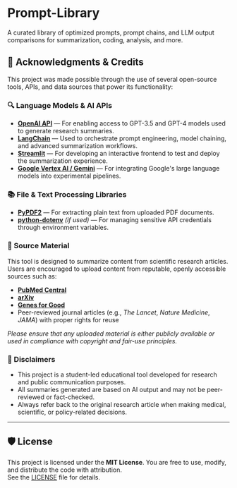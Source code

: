 # Prompt-Library
A curated library of optimized prompts, prompt chains, and LLM output comparisons for summarization, coding, analysis, and more.

## 🙏 Acknowledgments & Credits

This project was made possible through the use of several open-source tools, APIs, and data sources that power its functionality:

### 🔍 Language Models & AI APIs

- **[OpenAI API](https://platform.openai.com/)** — For enabling access to GPT-3.5 and GPT-4 models used to generate research summaries.
- **[LangChain](https://www.langchain.com/)** — Used to orchestrate prompt engineering, model chaining, and advanced summarization workflows.
- **[Streamlit](https://streamlit.io/)** — For developing an interactive frontend to test and deploy the summarization experience.
- **[Google Vertex AI / Gemini](https://cloud.google.com/vertex-ai)** — For integrating Google's large language models into experimental pipelines.

### 📚 File & Text Processing Libraries

- **[PyPDF2](https://pypi.org/project/PyPDF2/)** — For extracting plain text from uploaded PDF documents.
- **[python-dotenv](https://pypi.org/project/python-dotenv/)** *(if used)* — For managing sensitive API credentials through environment variables.

### 📄 Source Material

This tool is designed to summarize content from scientific research articles. Users are encouraged to upload content from reputable, openly accessible sources such as:
- **[PubMed Central](https://www.ncbi.nlm.nih.gov/pmc/)**
- **[arXiv](https://arxiv.org/)**
- **[Genes for Good](https://genesforgood.org/)**
- Peer-reviewed journal articles (e.g., *The Lancet*, *Nature Medicine*, *JAMA*) with proper rights for reuse

*Please ensure that any uploaded material is either publicly available or used in compliance with copyright and fair-use principles.*

### 📣 Disclaimers

- This project is a student-led educational tool developed for research and public communication purposes.
- All summaries generated are based on AI output and may not be peer-reviewed or fact-checked.
- Always refer back to the original research article when making medical, scientific, or policy-related decisions.

---

## 🛡 License

This project is licensed under the **MIT License**. You are free to use, modify, and distribute the code with attribution.  
See the [LICENSE](./LICENSE) file for details.
